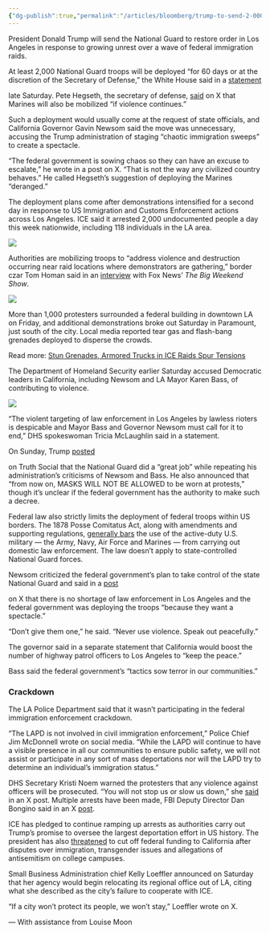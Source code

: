 ```yaml
---
{"dg-publish":true,"permalink":"/articles/bloomberg/trump-to-send-2-000-national-guard-troops-to-calm-la-unrest/","tags":["articles","bloomberg"]}
---
```


President Donald Trump will send the National Guard to restore order in Los Angeles in response to growing unrest over a wave of federal immigration raids.

At least 2,000 National Guard troops will be deployed “for 60 days or at the discretion of the Secretary of Defense,” the White House said in a [statement](https://www.bloomberg.com/news/terminal/SXILNIMB2SJM)

late Saturday. Pete Hegseth, the secretary of defense, [said](https://x.com/PeteHegseth/status/1931533276985823392 "post") on X that Marines will also be mobilized “if violence continues.”

Such a deployment would usually come at the request of state officials, and California Governor Gavin Newsom said the move was unnecessary, accusing the Trump administration of staging “chaotic immigration sweeps” to create a spectacle.

“The federal government is sowing chaos so they can have an excuse to escalate,” he wrote in a post on X. “That is not the way any civilized country behaves.” He called Hegseth’s suggestion of deploying the Marines “deranged.”

The deployment plans come after demonstrations intensified for a second day in response to US Immigration and Customs Enforcement actions across Los Angeles. ICE said it arrested 2,000 undocumented people a day this week nationwide, including 118 individuals in the LA area.

![](https://assets.bwbx.io/images/users/iqjWHBFdfxIU/iFHYGQ7N7ano/v2/640x427.webp)

Authorities are mobilizing troops to “address violence and destruction occurring near raid locations where demonstrators are gathering,” border czar Tom Homan said in an [interview](https://www.foxnews.com/politics/national-guard-deployed-los-angeles-county-anti-ice-protests-rage-border-czar-tom-homan "link") with Fox News’ _The Big Weekend Show_.

![](https://images.contentstack.io/v3/assets/blt4708b128087ac489/bltb1ad9e4a26a2f294/68238260b6cba690e181106e/161210_INV_2025_Ad_Apt_Image_Sponsors_Image_4_1200x600.png?width=640&disable=upscale&auto=webp&format=pjpg&quality=85)

More than 1,000 protesters surrounded a federal building in downtown LA on Friday, and additional demonstrations broke out Saturday in Paramount, just south of the city. Local media reported tear gas and flash-bang grenades deployed to disperse the crowds.

Read more: [Stun Grenades, Armored Trucks in ICE Raids Spur Tensions](https://www.bloomberg.com/news/articles/2025-06-06/rifles-stun-grenades-armored-trucks-in-ice-raids-spur-tensions)

The Department of Homeland Security earlier Saturday accused Democratic leaders in California, including Newsom and LA Mayor Karen Bass, of contributing to violence.

![](https://assets.bwbx.io/images/users/iqjWHBFdfxIU/ibu4ExrnVvns/v0/640x408.webp)

“The violent targeting of law enforcement in Los Angeles by lawless rioters is despicable and Mayor Bass and Governor Newsom must call for it to end,” DHS spokeswoman Tricia McLaughlin said in a statement.

On Sunday, Trump [posted](https://www.bloomberg.com/news/terminal/SXIH6ZY34OHV)

on Truth Social that the National Guard did a “great job” while repeating his administration’s criticisms of Newsom and Bass. He also announced that “from now on, MASKS WILL NOT BE ALLOWED to be worn at protests,” though it’s unclear if the federal government has the authority to make such a decree.

Federal law also strictly limits the deployment of federal troops within US borders. The 1878 Posse Comitatus Act, along with amendments and supporting regulations, [generally bars](https://www.bloomberg.com/news/articles/2020-06-02/what-the-law-says-about-deploying-troops-on-u-s-soil-quicktake) the use of the active-duty U.S. military — the Army, Navy, Air Force and Marines — from carrying out domestic law enforcement. The law doesn’t apply to state-controlled National Guard forces.

Newsom criticized the federal government’s plan to take control of the state National Guard and said in a [post](https://www.bloomberg.com/news/terminal/SXINA4DWX2PS)

on X that there is no shortage of law enforcement in Los Angeles and the federal government was deploying the troops “because they want a spectacle.”

“Don’t give them one,” he said. “Never use violence. Speak out peacefully.”

The governor said in a separate statement that California would boost the number of highway patrol officers to Los Angeles to “keep the peace.”

Bass said the federal government’s “tactics sow terror in our communities.”

### Crackdown

The LA Police Department said that it wasn’t participating in the federal immigration enforcement crackdown.

“The LAPD is not involved in civil immigration enforcement,” Police Chief Jim McDonnell wrote on social media. “While the LAPD will continue to have a visible presence in all our communities to ensure public safety, we will not assist or participate in any sort of mass deportations nor will the LAPD try to determine an individual’s immigration status.”

DHS Secretary Kristi Noem warned the protesters that any violence against officers will be prosecuted. “You will not stop us or slow us down,” she [said](https://x.com/Sec_Noem/status/1931456023493308787 "post") in an X post. Multiple arrests have been made, FBI Deputy Director Dan Bongino said in an X [post](https://x.com/FBIDDBongino/status/1931418578944696533 "post").

ICE has pledged to continue ramping up arrests as authorities carry out Trump’s promise to oversee the largest deportation effort in US history. The president has also [threatened](https://www.bloomberg.com/news/articles/2025-06-06/newsom-strikes-back-at-trump-after-reports-of-federal-aid-cuts) to cut off federal funding to California after disputes over immigration, transgender issues and allegations of antisemitism on college campuses.

Small Business Administration chief Kelly Loeffler announced on Saturday that her agency would begin relocating its regional office out of LA, citing what she described as the city’s failure to cooperate with ICE.

“If a city won’t protect its people, we won’t stay,” Loeffler wrote on X.

— With assistance from Louise Moon